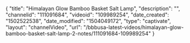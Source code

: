 {
    "title": "Himalayan Glow Bamboo Basket Salt Lamp",
    "description": "",
    "channelid": "111091684",
    "videoid": "109989254",
    "date_created": "1502522538",
    "date_modified": "1504049172",
    "type": "captivate",
    "layout": "channelVideo",
    "url": "\/bbbusa-latest-videos\/himalayan-glow-bamboo-basket-salt-lamp-2-notes\/111091684-109989254"
}